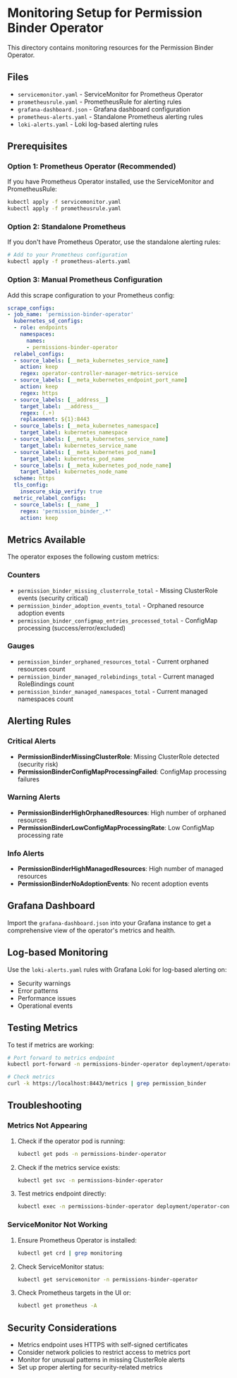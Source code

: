 # Monitoring Setup for Permission Binder Operator

This directory contains monitoring resources for the Permission Binder Operator.

## Files

- `servicemonitor.yaml` - ServiceMonitor for Prometheus Operator
- `prometheusrule.yaml` - PrometheusRule for alerting rules
- `grafana-dashboard.json` - Grafana dashboard configuration
- `prometheus-alerts.yaml` - Standalone Prometheus alerting rules
- `loki-alerts.yaml` - Loki log-based alerting rules

## Prerequisites

### Option 1: Prometheus Operator (Recommended)

If you have Prometheus Operator installed, use the ServiceMonitor and PrometheusRule:

```bash
kubectl apply -f servicemonitor.yaml
kubectl apply -f prometheusrule.yaml
```

### Option 2: Standalone Prometheus

If you don't have Prometheus Operator, use the standalone alerting rules:

```bash
# Add to your Prometheus configuration
kubectl apply -f prometheus-alerts.yaml
```

### Option 3: Manual Prometheus Configuration

Add this scrape configuration to your Prometheus config:

```yaml
scrape_configs:
- job_name: 'permission-binder-operator'
  kubernetes_sd_configs:
  - role: endpoints
    namespaces:
      names:
      - permissions-binder-operator
  relabel_configs:
  - source_labels: [__meta_kubernetes_service_name]
    action: keep
    regex: operator-controller-manager-metrics-service
  - source_labels: [__meta_kubernetes_endpoint_port_name]
    action: keep
    regex: https
  - source_labels: [__address__]
    target_label: __address__
    regex: (.+)
    replacement: ${1}:8443
  - source_labels: [__meta_kubernetes_namespace]
    target_label: kubernetes_namespace
  - source_labels: [__meta_kubernetes_service_name]
    target_label: kubernetes_service_name
  - source_labels: [__meta_kubernetes_pod_name]
    target_label: kubernetes_pod_name
  - source_labels: [__meta_kubernetes_pod_node_name]
    target_label: kubernetes_node_name
  scheme: https
  tls_config:
    insecure_skip_verify: true
  metric_relabel_configs:
  - source_labels: [__name__]
    regex: 'permission_binder_.*'
    action: keep
```

## Metrics Available

The operator exposes the following custom metrics:

### Counters
- `permission_binder_missing_clusterrole_total` - Missing ClusterRole events (security critical)
- `permission_binder_adoption_events_total` - Orphaned resource adoption events
- `permission_binder_configmap_entries_processed_total` - ConfigMap processing (success/error/excluded)

### Gauges
- `permission_binder_orphaned_resources_total` - Current orphaned resources count
- `permission_binder_managed_rolebindings_total` - Current managed RoleBindings count
- `permission_binder_managed_namespaces_total` - Current managed namespaces count

## Alerting Rules

### Critical Alerts
- **PermissionBinderMissingClusterRole**: Missing ClusterRole detected (security risk)
- **PermissionBinderConfigMapProcessingFailed**: ConfigMap processing failures

### Warning Alerts
- **PermissionBinderHighOrphanedResources**: High number of orphaned resources
- **PermissionBinderLowConfigMapProcessingRate**: Low ConfigMap processing rate

### Info Alerts
- **PermissionBinderHighManagedResources**: High number of managed resources
- **PermissionBinderNoAdoptionEvents**: No recent adoption events

## Grafana Dashboard

Import the `grafana-dashboard.json` into your Grafana instance to get a comprehensive view of the operator's metrics and health.

## Log-based Monitoring

Use the `loki-alerts.yaml` rules with Grafana Loki for log-based alerting on:
- Security warnings
- Error patterns
- Performance issues
- Operational events

## Testing Metrics

To test if metrics are working:

```bash
# Port forward to metrics endpoint
kubectl port-forward -n permissions-binder-operator deployment/operator-controller-manager 8443:8443

# Check metrics
curl -k https://localhost:8443/metrics | grep permission_binder
```

## Troubleshooting

### Metrics Not Appearing

1. Check if the operator pod is running:
   ```bash
   kubectl get pods -n permissions-binder-operator
   ```

2. Check if the metrics service exists:
   ```bash
   kubectl get svc -n permissions-binder-operator
   ```

3. Test metrics endpoint directly:
   ```bash
   kubectl exec -n permissions-binder-operator deployment/operator-controller-manager -- wget -q -O- --no-check-certificate https://localhost:8443/metrics
   ```

### ServiceMonitor Not Working

1. Ensure Prometheus Operator is installed:
   ```bash
   kubectl get crd | grep monitoring
   ```

2. Check ServiceMonitor status:
   ```bash
   kubectl get servicemonitor -n permissions-binder-operator
   ```

3. Check Prometheus targets in the UI or:
   ```bash
   kubectl get prometheus -A
   ```

## Security Considerations

- Metrics endpoint uses HTTPS with self-signed certificates
- Consider network policies to restrict access to metrics port
- Monitor for unusual patterns in missing ClusterRole alerts
- Set up proper alerting for security-related metrics